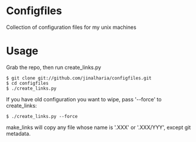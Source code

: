 # Configfiles
Collection of configuration files for my unix machines

# Usage

Grab the repo, then run create_links.py

    $ git clone git://github.com/jinalharia/configfiles.git
    $ cd configfiles
    $ ./create_links.py

If you have old configuration you want to wipe, pass '--force' to create_links:

    $ ./create_links.py --force

make_links will copy any file whose name is '.XXX' or '.XXX/YYY', except git metadata.
